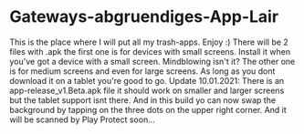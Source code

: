 # Gateways-abgruendiges-App-Lair
This is the place where I will put all my trash-apps. Enjoy :)
There will be 2 files with .apk the first one is for devices with small screens. Install it when you've got a device with a small screen. Mindblowing isn't it?
The other one is for medium screens and even for large screens. As long as you dont download it on a tablet you're good to go.
Update 10.01.2021:
There is an app-release_v1.Beta.apk file it should work on smaller and larger screens but the tablet support isnt there. And in this build yo can now swap the background by tapping on the three dots on the upper right corner. And it will be scanned by Play Protect soon...
